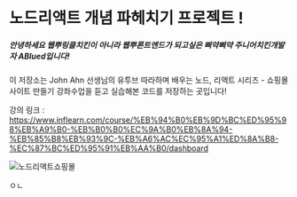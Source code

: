 # 노드리액트 개념 파헤치기 프로젝트 !

##### 안녕하세요 웹뿌링클치킨이 아니라 웹뿌론트엔드가 되고싶은 삐약삐약 주니어치킨개발자 ABlued입니다!

이 저장소는 John Ahn 선생님의 유투브 따라하며 배우는 노드, 리액트 시리즈 - 쇼핑몰 사이트 만들기 강좌수업을 듣고 실습해본 코드를 저장하는 곳입니다!  

강의 링크 : https://www.inflearn.com/course/%EB%94%B0%EB%9D%BC%ED%95%98%EB%A9%B0-%EB%B0%B0%EC%9A%B0%EB%8A%94-%EB%85%B8%EB%93%9C-%EB%A6%AC%EC%95%A1%ED%8A%B8-%EC%87%BC%ED%95%91%EB%AA%B0/dashboard

![노드리액트쇼핑몰](https://user-images.githubusercontent.com/53801395/115142924-37a84f00-a07f-11eb-9668-49d6b7dcfa20.jpg)

ㅇㄴ